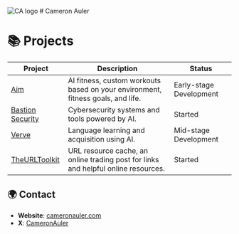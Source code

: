 ![CA logo](https://github.com/user-attachments/assets/5a3020a1-68d2-4b61-80cf-1739e4d851b2) # Cameron Auler


# 📚 Projects
| Project | Description | Status |
| ------- | ----------- | ------ |
| [Aim](https://www.aimfitness.app/) | AI fitness, custom workouts based on your environment, fitness goals, and life. | Early-stage Development |
| [Bastion Security](https://www.bastionsecurity.systems/) | Cybersecurity systems and tools powered by AI. | Started |
| [Verve](https://vervelanguage.app/) | Language learning and acquisition using AI. | Mid-stage Development |
| [TheURLToolkit](https://www.theurltoolkit.com/) | URL resource cache, an online trading post for links and helpful online resources. | Started |



## 🌍 Contact
- **Website**: [cameronauler.com](https://cameronauler.com/)
- **X**: [CameronAuler](https://x.com/CameronAuler)





<!--
**CameronAuler/CameronAuler** is a ✨ _special_ ✨ repository because its `README.md` (this file) appears on your GitHub profile.

Here are some ideas to get you started:

- 🔭 I’m currently working on ...
- 🌱 I’m currently learning ...
- 👯 I’m looking to collaborate on ...
- 🤔 I’m looking for help with ...
- 💬 Ask me about ...
- 📫 How to reach me: ...
- 😄 Pronouns: ...
- ⚡ Fun fact: ...
-->
